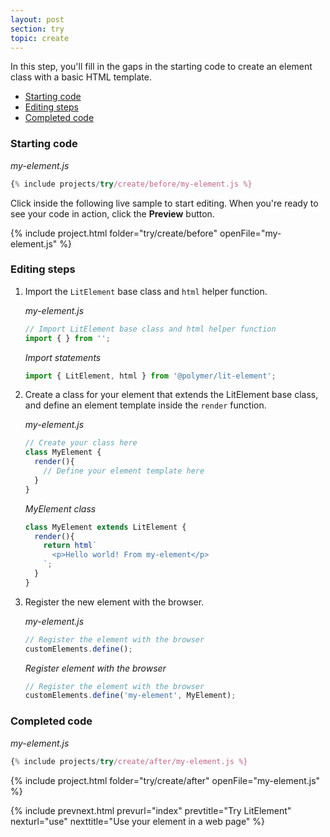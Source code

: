 ```yaml
---
layout: post
section: try
topic: create
---
```


In this step, you'll fill in the gaps in the starting code to create an element class with a basic HTML template.

* [Starting code](#start)
* [Editing steps](#edit)
* [Completed code](#completed)

<a name="start">

### Starting code

_my-element.js_

```js
{% include projects/try/create/before/my-element.js %}
```

Click inside the following live sample to start editing. When you're ready to see your code in action, click the **Preview** button.

{% include project.html folder="try/create/before" openFile="my-element.js" %}

<a name="edit">

### Editing steps

1.  Import the `LitElement` base class and `html` helper function. 

    _my-element.js_

    ```js
    // Import LitElement base class and html helper function
    import { } from ''; 
    ```

    _Import statements_

    ```js
    import { LitElement, html } from '@polymer/lit-element'; 
    ```
    
2.  Create a class for your element that extends the LitElement base class, and define an element template inside the `render` function.

    _my-element.js_

    ```js
    // Create your class here
    class MyElement {
      render(){
        // Define your element template here
      }
    }
    ```

    _MyElement class_

    ```js
    class MyElement extends LitElement {
      render(){
        return html`
          <p>Hello world! From my-element</p>
        `;
      }
    }    
    ```

3.  Register the new element with the browser.

    _my-element.js_

    ```js
    // Register the element with the browser
    customElements.define();
    ```

    _Register element with the browser_

    ```js
    // Register the element with the browser
    customElements.define('my-element', MyElement);
    ```

<a name="completed">

### Completed code

_my-element.js_

```js
{% include projects/try/create/after/my-element.js %}
```

{% include project.html folder="try/create/after" openFile="my-element.js" %}

{% include prevnext.html prevurl="index" prevtitle="Try LitElement" nexturl="use" nexttitle="Use your element in a web page" %}

